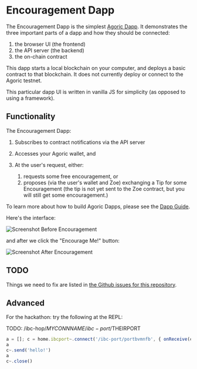 # Encouragement Dapp

The Encouragement Dapp is the simplest [Agoric
Dapp](https://agoric.com/documentation/dapps/). It
demonstrates the three important parts of
a dapp and how they should be connected:
1. the browser UI (the frontend)
2. the API server (the backend)
3. the on-chain contract

This dapp starts a local
blockchain on your computer, and deploys a basic contract to that
blockchain. It does not currently deploy or connect to the Agoric testnet.

This particular dapp UI is written in vanilla JS for simplicity (as
opposed to using a framework).

## Functionality

The Encouragement Dapp:

1. Subscribes to contract notifications via the API server
2. Accesses your Agoric wallet, and
3. At the user's request, either:

    1. requests some free encouragement, or
    2. proposes (via the user's wallet and Zoe) exchanging a Tip for
       some Encouragement (the tip is not yet sent to the Zoe
       contract, but you will still get some encouragement.)

To learn more about how to build Agoric Dapps, please see the [Dapp Guide](https://agoric.com/documentation/dapps/).

Here's the interface:

![Screenshot Before Encouragement](readme-assets/before.png)

and after we click the "Encourage Me!" button:

![Screenshot After Encouragement](readme-assets/after.png)

## TODO

Things we need to fix are listed in [the Github issues for this repository](https://github.com/Agoric/dapp-encouragement/issues).

## Advanced

For the hackathon: try the following at the REPL:

TODO: /ibc-hop/$MYCONNNAME/ibc-port/$THEIRPORT

```js
a = []; c = home.ibcport~.connect('/ibc-port/portbvmnfb', { onReceive(c, bytes) { a.push(bytes) } })
a
c~.send('hello!')
a
c~.close()
```

